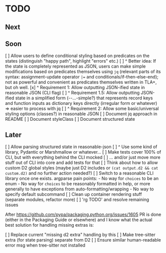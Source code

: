 # TODO

## Next


## Soon

[ ] Allow users to define conditional styling based on predicates on the states
    (distinguish "happy path", highlight "errors" etc.)
[ ] ^ Better idea: If the state is completely represented as JSON, users can
    make simple modifications based on predicates themselves using `jq`
    (relevant parts of its syntax: assignment-update operator `|=` and
    conditionals/if-then-else-end); not as powerful and convenient as
    predicates themselves written in TLA+, but oh well.
[x] ^ Requirement 1: Allow outputting JSON-ified state in reasonable JSON (CLI
    flag)
[ ] ^ Requirement 1.5: Allow outputting JSON-ified state in a simplified form
    (--...-simple?) that represents record keys and function inputs as
    dictionary keys directly (irregular form or whatever) => easier to process
    with jq
[ ] ^ Requirement 2: Allow some basic/universal styling options (classes?) in
    reasonable JSON
[ ] Document jq approach in README
[ ] Document styleClass
[ ] Document structured state

## Later

[ ] Allow parsing structured state in reasonable-json
[ ] ^ Use some kind of library, Pydantic or Marshmallow or whatever...
[ ] Make tests cover 100% of CLI, but with everything behind the CLI mocked
[ ] ... and/or just move more stuff out of CLI into core and add tests for that
[ ] Think about how to allow custom D2 global styles (maybe just D2 includes
    or `(cat output.d2 && cat custom.d2)` and no further action needed?)
[ ] Switch to a reasonable CLI library once one exists. argparse pain points:
    - No way for `choices` to be an enum
    - No way for `choices` to be reasonably formatted in help, or more
      generally to have exceptions from auto-formatting/wrapping
    - No way to specify default subcommand
[ ] Clean up container rendering stuff (separate modules, refactor more)
[ ] 'rg TODO' and resolve remaining issues

After https://github.com/pypa/packaging.python.org/issues/1605 PR is done
(either in the Packaging Guide or elsewhere) and I know what the actual best
solution for handling missing extras is:

[ ] Replace current "missing d2 extra" handling by this
[ ] Make tree-sitter extra (for state parsing) separate from D2
[ ] Ensure similar human-readable error msg when tree-sitter not installed
